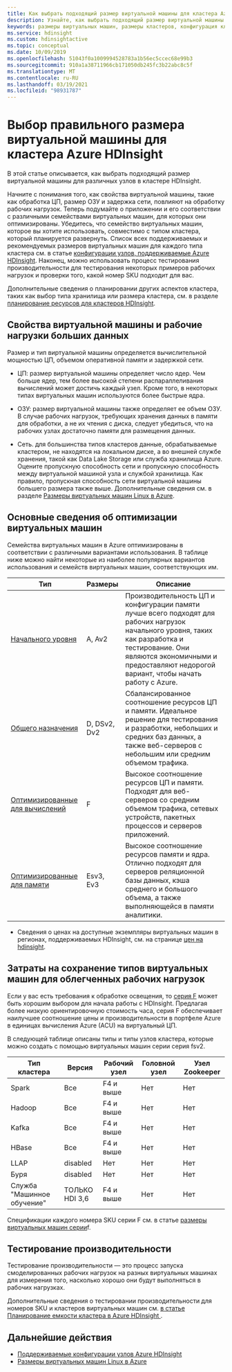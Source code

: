 ```yaml
---
title: Как выбрать подходящий размер виртуальной машины для кластера Azure HDInsight
description: Узнайте, как выбрать подходящий размер виртуальной машины для кластера HDInsight.
keywords: размеры виртуальных машин, размеры кластеров, конфигурация кластера
ms.service: hdinsight
ms.custom: hdinsightactive
ms.topic: conceptual
ms.date: 10/09/2019
ms.openlocfilehash: 51043f0a1009994528783a1b56ec5ccec68e99b3
ms.sourcegitcommit: 910a1a38711966cb171050db245fc3b22abc8c5f
ms.translationtype: MT
ms.contentlocale: ru-RU
ms.lasthandoff: 03/19/2021
ms.locfileid: "98931787"
---
```

# <a name="selecting-the-right-vm-size-for-your-azure-hdinsight-cluster"></a>Выбор правильного размера виртуальной машины для кластера Azure HDInsight

В этой статье описывается, как выбрать подходящий размер виртуальной машины для различных узлов в кластере HDInsight. 

Начните с понимания того, как свойства виртуальной машины, такие как обработка ЦП, размер ОЗУ и задержка сети, повлияют на обработку рабочих нагрузок. Теперь подумайте о приложении и его соответствии с различными семействами виртуальных машин, для которых они оптимизированы. Убедитесь, что семейство виртуальных машин, которое вы хотите использовать, совместимо с типом кластера, который планируется развернуть. Список всех поддерживаемых и рекомендуемых размеров виртуальных машин для каждого типа кластера см. в статье [конфигурации узлов, поддерживаемые Azure HDInsight](hdinsight-supported-node-configuration.md). Наконец, можно использовать процесс тестирования производительности для тестирования некоторых примеров рабочих нагрузок и проверки того, какой номер SKU подходит для вас.

Дополнительные сведения о планировании других аспектов кластера, таких как выбор типа хранилища или размера кластера, см. в разделе [планирование ресурсов для кластеров HDInsight](hdinsight-capacity-planning.md).

## <a name="vm-properties-and-big-data-workloads"></a>Свойства виртуальной машины и рабочие нагрузки больших данных

Размер и тип виртуальной машины определяется вычислительной мощностью ЦП, объемом оперативной памяти и задержкой сети.

- ЦП: размер виртуальной машины определяет число ядер. Чем больше ядер, тем более высокой степени распараллеливания вычислений может достичь каждый узел. Кроме того, в некоторых типах виртуальных машин используются более быстрые ядра.

- ОЗУ: размер виртуальной машины также определяет ее объем ОЗУ. В случае рабочих нагрузок, требующих хранения данных в памяти для обработки, а не их чтения с диска, следует убедиться, что на рабочих узлах достаточно памяти для размещения данных.

- Сеть. для большинства типов кластеров данные, обрабатываемые кластером, не находятся на локальном диске, а во внешней службе хранения, такой как Data Lake Storage или служба хранилища Azure. Оцените пропускную способность сети и пропускную способность между виртуальной машиной узла и службой хранилища. Как правило, пропускная способность сети виртуальной машины большего размера также выше. Дополнительные сведения см. в разделе [Размеры виртуальных машин Linux в Azure](../virtual-machines/sizes.md).

## <a name="understanding-vm-optimization"></a>Основные сведения об оптимизации виртуальных машин

Семейства виртуальных машин в Azure оптимизированы в соответствии с различными вариантами использования. В таблице ниже можно найти некоторые из наиболее популярных вариантов использования и семейств виртуальных машин, соответствующих им.

| Тип                     | Размеры           |    Описание       |
|--------------------------|-------------------|------------------------------------------------------------------------------------------------------------------------------------|
| [Начального уровня](../virtual-machines/sizes-general.md)          | A, Av2  | Производительность ЦП и конфигурации памяти лучше всего подходят для рабочих нагрузок начального уровня, таких как разработка и тестирование. Они являются экономичными и предоставляют недорогой вариант, чтобы начать работу с Azure. |
| [Общего назначения](../virtual-machines/sizes-general.md)          | D, DSv2, Dv2  | Сбалансированное соотношение ресурсов ЦП и памяти. Идеальное решение для тестирования и разработки, небольших и средних баз данных, а также веб-серверов с небольшим или средним объемом трафика. |
| [Оптимизированные для вычислений](../virtual-machines/sizes-compute.md)        | F           | Высокое соотношение ресурсов ЦП и памяти. Подходят для веб-серверов со средним объемом трафика, сетевых устройств, пакетных процессов и серверов приложений.        |
| [Оптимизированные для памяти](../virtual-machines/sizes-memory.md)         | Esv3, Ev3  | Высокое соотношение ресурсов памяти и ядра. Отлично подходят для серверов реляционной базы данных, кэша среднего и большого объема, а также выполняющейся в памяти аналитики.                 |

- Сведения о ценах на доступные экземпляры виртуальных машин в регионах, поддерживаемых HDInsight, см. на странице [цен на hdinsight](https://azure.microsoft.com/pricing/details/hdinsight/).

## <a name="cost-saving-vm-types-for-light-workloads"></a>Затраты на сохранение типов виртуальных машин для облегченных рабочих нагрузок

Если у вас есть требования к обработке освещения, то [серия F](https://azure.microsoft.com/blog/f-series-vm-size/) может быть хорошим выбором для начала работы с HDInsight. Предлагая более низкую ориентировочную стоимость часа, серия F обеспечивает наилучшее соотношение цены и производительности в портфеле Azure в единицах вычисления Azure (ACU) на виртуальный ЦП.

В следующей таблице описаны типы и типы узлов кластера, которые можно создать с помощью виртуальных машин серии серия fsv2.

| Тип кластера | Версия | Рабочий узел | Головной узел | Узел Zookeeper |
|---|---|---|---|---|
| Spark | Все | F4 и выше | Нет | Нет |
| Hadoop | Все | F4 и выше | Нет | Нет |
| Kafka | Все | F4 и выше | Нет | Нет |
| HBase | Все | F4 и выше | Нет | Нет |
| LLAP | disabled | Нет | Нет | Нет |
| Буря | disabled | Нет | Нет | Нет |
| Служба "Машинное обучение" | ТОЛЬКО HDI 3,6 | F4 и выше | Нет | Нет |

Спецификации каждого номера SKU серии F см. в статье [размеры виртуальных машин серии](https://azure.microsoft.com/blog/f-series-vm-size/)f.

## <a name="benchmarking"></a>Тестирование производительности

Тестирование производительности — это процесс запуска смоделированных рабочих нагрузок на разных виртуальных машинах для измерения того, насколько хорошо они будут выполняться в рабочих нагрузках. 

Дополнительные сведения о тестировании производительности для номеров SKU и кластеров виртуальных машин см. [в статье Планирование емкости кластера в Azure HDInsight ](hdinsight-capacity-planning.md#choose-the-vm-size-and-type).

## <a name="next-steps"></a>Дальнейшие действия

- [Поддерживаемые конфигурации узлов Azure HDInsight](hdinsight-supported-node-configuration.md)
- [Размеры виртуальных машин Linux в Azure](../virtual-machines/sizes.md)